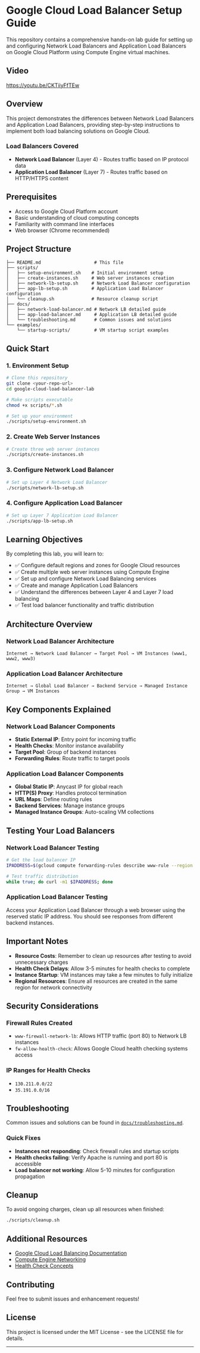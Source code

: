 # Google Cloud Load Balancer Setup Guide

This repository contains a comprehensive hands-on lab guide for setting up and configuring Network Load Balancers and Application Load Balancers on Google Cloud Platform using Compute Engine virtual machines.

## Video

https://youtu.be/CKTiiyFfTEw

## Overview

This project demonstrates the differences between Network Load Balancers and Application Load Balancers, providing step-by-step instructions to implement both load balancing solutions on Google Cloud.

### Load Balancers Covered
- **Network Load Balancer** (Layer 4) - Routes traffic based on IP protocol data
- **Application Load Balancer** (Layer 7) - Routes traffic based on HTTP/HTTPS content

## Prerequisites

- Access to Google Cloud Platform account
- Basic understanding of cloud computing concepts
- Familiarity with command line interfaces
- Web browser (Chrome recommended)

## Project Structure

```
├── README.md                    # This file
├── scripts/
│   ├── setup-environment.sh    # Initial environment setup
│   ├── create-instances.sh     # Web server instances creation
│   ├── network-lb-setup.sh     # Network Load Balancer configuration
│   ├── app-lb-setup.sh         # Application Load Balancer configuration
│   └── cleanup.sh              # Resource cleanup script
├── docs/
│   ├── network-load-balancer.md # Network LB detailed guide
│   ├── app-load-balancer.md     # Application LB detailed guide
│   └── troubleshooting.md       # Common issues and solutions
└── examples/
    └── startup-scripts/         # VM startup script examples
```

## Quick Start

### 1. Environment Setup

```bash
# Clone this repository
git clone <your-repo-url>
cd google-cloud-load-balancer-lab

# Make scripts executable
chmod +x scripts/*.sh

# Set up your environment
./scripts/setup-environment.sh
```

### 2. Create Web Server Instances

```bash
# Create three web server instances
./scripts/create-instances.sh
```

### 3. Configure Network Load Balancer

```bash
# Set up Layer 4 Network Load Balancer
./scripts/network-lb-setup.sh
```

### 4. Configure Application Load Balancer

```bash
# Set up Layer 7 Application Load Balancer
./scripts/app-lb-setup.sh
```

## Learning Objectives

By completing this lab, you will learn to:

- ✅ Configure default regions and zones for Google Cloud resources
- ✅ Create multiple web server instances using Compute Engine
- ✅ Set up and configure Network Load Balancing services
- ✅ Create and manage Application Load Balancers
- ✅ Understand the differences between Layer 4 and Layer 7 load balancing
- ✅ Test load balancer functionality and traffic distribution

## Architecture Overview

### Network Load Balancer Architecture
```
Internet → Network Load Balancer → Target Pool → VM Instances (www1, www2, www3)
```

### Application Load Balancer Architecture
```
Internet → Global Load Balancer → Backend Service → Managed Instance Group → VM Instances
```

## Key Components Explained

### Network Load Balancer Components
- **Static External IP**: Entry point for incoming traffic
- **Health Checks**: Monitor instance availability
- **Target Pool**: Group of backend instances
- **Forwarding Rules**: Route traffic to target pools

### Application Load Balancer Components
- **Global Static IP**: Anycast IP for global reach
- **HTTP(S) Proxy**: Handles protocol termination
- **URL Maps**: Define routing rules
- **Backend Services**: Manage instance groups
- **Managed Instance Groups**: Auto-scaling VM collections

## Testing Your Load Balancers

### Network Load Balancer Testing
```bash
# Get the load balancer IP
IPADDRESS=$(gcloud compute forwarding-rules describe www-rule --region [REGION] --format="json" | jq -r .IPAddress)

# Test traffic distribution
while true; do curl -m1 $IPADDRESS; done
```

### Application Load Balancer Testing
Access your Application Load Balancer through a web browser using the reserved static IP address. You should see responses from different backend instances.

## Important Notes

- **Resource Costs**: Remember to clean up resources after testing to avoid unnecessary charges
- **Health Check Delays**: Allow 3-5 minutes for health checks to complete
- **Instance Startup**: VM instances may take a few minutes to fully initialize
- **Regional Resources**: Ensure all resources are created in the same region for network connectivity

## Security Considerations

### Firewall Rules Created
- `www-firewall-network-lb`: Allows HTTP traffic (port 80) to Network LB instances
- `fw-allow-health-check`: Allows Google Cloud health checking systems access

### IP Ranges for Health Checks
- `130.211.0.0/22`
- `35.191.0.0/16`

## Troubleshooting

Common issues and solutions can be found in [`docs/troubleshooting.md`](docs/troubleshooting.md).

### Quick Fixes
- **Instances not responding**: Check firewall rules and startup scripts
- **Health checks failing**: Verify Apache is running and port 80 is accessible
- **Load balancer not working**: Allow 5-10 minutes for configuration propagation

## Cleanup

To avoid ongoing charges, clean up all resources when finished:

```bash
./scripts/cleanup.sh
```

## Additional Resources

- [Google Cloud Load Balancing Documentation](https://cloud.google.com/load-balancing/docs)
- [Compute Engine Networking](https://cloud.google.com/compute/docs/networking)
- [Health Check Concepts](https://cloud.google.com/load-balancing/docs/health-checks)

## Contributing

Feel free to submit issues and enhancement requests!

## License

This project is licensed under the MIT License - see the LICENSE file for details.

---
